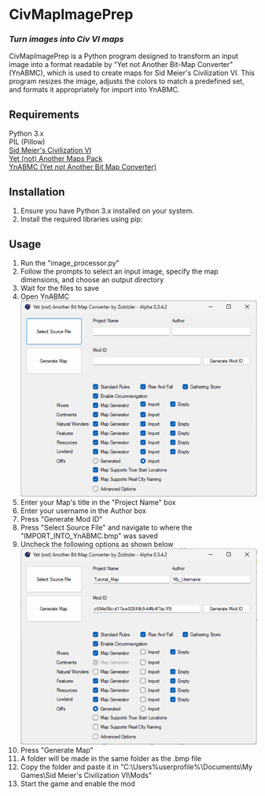 # CivMapImagePrep
### ***Turn images into Civ VI maps***
CivMapImagePrep is a Python program designed to transform an input image into a format readable by "Yet not Another Bit-Map Converter" (YnABMC), which is used to create maps for Sid Meier's Civilization VI. This program resizes the image, adjusts the colors to match a predefined set, and formats it appropriately for import into YnABMC.

## Requirements
Python 3.x \
PIL (Pillow) \
[Sid Meier's Civilization VI](https://store.steampowered.com/app/289070/Sid_Meiers_Civilization_VI/) \
[Yet (not) Another Maps Pack](https://github.com/seelingcat/Civ6-YnAMP) \
[YnABMC (Yet *not* Another Bit Map Converter)](https://github.com/Zobtzler/YnABMC)

## Installation
1. Ensure you have Python 3.x installed on your system.
2. Install the required libraries using pip:

## Usage
1. Run the "image_processor.py"
2. Follow the prompts to select an input image, specify the map dimensions, and choose an output directory
3. Wait for the files to save
4. Open YnABMC \
   ![YnABMC on Startup](https://raw.githubusercontent.com/NylonTG/CivMapImagePrep/NylonTG-add--images/images/ynabmcstartup.png)
6. Enter your Map's title in the "Project Name" box
7. Enter your username in the Author box
8. Press "Generate Mod ID"
9. Press "Select Source File" and navigate to where the "IMPORT_INTO_YnABMC.bmp" was saved
10. Uncheck the following options as shown below \
    ![YnABMC open with all the "Import" checkboxes unchecked, Map Supports True Start Location and Real City Naming unchecked, and "Map Generator" next to "Natural Wonders" unchecked](https://raw.githubusercontent.com/NylonTG/CivMapImagePrep/NylonTG-add--images/images/ynabmcsample.png)
11. Press "Generate Map"
12. A folder will be made in the same folder as the .bmp file
13. Copy the folder and paste it in "C:\Users\%userprofile%\Documents\My Games\Sid Meier's Civilization VI\Mods"
14. Start the game and enable the mod
